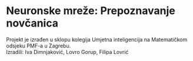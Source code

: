 # Neuronske mreže: Prepoznavanje novčanica

Projekt je izrađen u sklopu kolegija Umjetna inteligencija na Matematičkom odsjeku PMF-a u Zagrebu.<br />
Izradili: Iva Dimnjaković, Lovro Gorup, Filipa Lovrić
